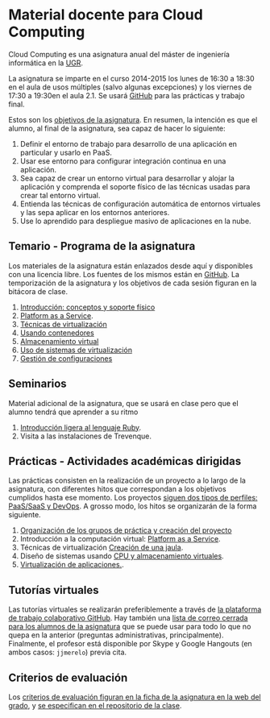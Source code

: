 Material docente para Cloud Computing
==

Cloud Computing es una asignatura anual del máster de ingeniería informática en la [UGR](http://www.ugr.es).

La asignatura se imparte en el curso 2014-2015 los lunes de 16:30 a
18:30 en el aula de usos múltiples (salvo algunas excepciones) y los viernes de 17:30 a 19:30en el aula 2.1. Se usará [GitHub](http://github.com) para las prácticas y trabajo final.

Estos son los [objetivos de la asignatura](documentos/objetivos.md). En resumen, la intención es que el alumno, al final de la asignatura, sea capaz de hacer lo siguiente:

1. Definir el entorno de trabajo para desarrollo de una aplicación en particular y usarlo en PaaS.
2. Usar ese entorno para configurar integración continua en una aplicación.
3. Sea capaz de crear un entorno virtual para desarrollar y alojar la aplicación y comprenda el soporte físico de las técnicas usadas para crear tal entorno virtual.
4. Entienda las técnicas de configuración automática de entornos virtuales y las sepa aplicar en los entornos anteriores.
5. Use lo aprendido para despliegue masivo de aplicaciones en la nube. 

Temario - Programa de la asignatura
------------------------------------------------------

Los materiales de la asignatura están enlazados desde aquí y
disponibles con una licencia libre. Los fuentes de los mismos están en
[GitHub](http://github.com/JJ/CC). La
temporización de la asignatura y los objetivos de cada sesión figuran en la bitácora de clase.

1. [Introducción: conceptos y soporte físico](documentos/temas/Intro_concepto_y_soporte_fisico.md)
2. [Platform as a Service](documentos/temas/PaaS.md).
2. [Técnicas de virtualización](documentos/temas/Tecnicas_de_virtualizacion.md)
3. [Usando contenedores](documentos/temas/Contenedores.md)
4. [Almacenamiento virtual](documentos/temas/Almacenamiento.md)
5. [Uso de sistemas de virtualización](documentos/temas/Uso_de_sistemas.md)
6. [Gestión de configuraciones](documentos/temas/Gestion_de_configuraciones.md)

Seminarios
---------------

Material adicional de la asignatura, que se usará en clase pero que el
alumno tendrá que aprender a su ritmo

1. [Introducción ligera al lenguaje Ruby](documentos/seminarios/ruby.md). 
2. Visita a las instalaciones de Trevenque.


Prácticas - Actividades académicas dirigidas
-------------

Las prácticas consisten en la realización de un proyecto a lo largo de la asignatura, con diferentes hitos que correspondan a los objetivos cumplidos hasta ese momento. Los proyectos [siguen dos tipos de perfiles: PaaS/SaaS y DevOps](documentos/practicas/README.md). A grosso modo, los hitos se organizarán de la forma siguiente.

1. [Organización de los grupos de práctica y creación del proyecto](documentos/practicas/1.Infraestructura.md)
2. Introducción a la computación virtual: [Platform as a Service](documentos/practicas/1.PaaS.md).
2. Técnicas de virtualización [Creación de una jaula](documentos/practicas/2.Jaula.md).
3. Diseño de sistemas usando [CPU y almacenamiento virtuales](documentos/practicas/3.MV.md).
4. [Virtualización de aplicaciones.](documentos/practicas/4.Aplicaciones.md).

Tutorías virtuales
----

Las tutorías virtuales se realizarán preferiblemente a través de
[la plataforma de trabajo colaborativo GitHub](https://github.com/JJ/GII-2014/issues?state=open). Hay
también una
[lista de correo cerrada para los alumnos de la asignatura](https://groups.google.com/forum/#!forum/iv-ugr-2014)
que se puede usar para todo lo que no quepa en la anterior (preguntas
administrativas, principalmente). Finalmente, el profesor está
disponible por Skype y Google Hangouts (en ambos casos: `jjmerelo`)
previa cita.

Criterios de evaluación
---

Los
[criterios de evaluación figuran en la ficha de la asignatura en la web del grado](http://grados.ugr.es/informatica/pages/infoacademica/guias_docentes/espti/infraestructuravirtual),
y
[se especifican en el repositorio de la clase](https://github.com/mgarenas/CloudComputing/blob/master/Metodolog%C3%ADa_y_criterios_de_evaluaci%C3%B3n.md). 

